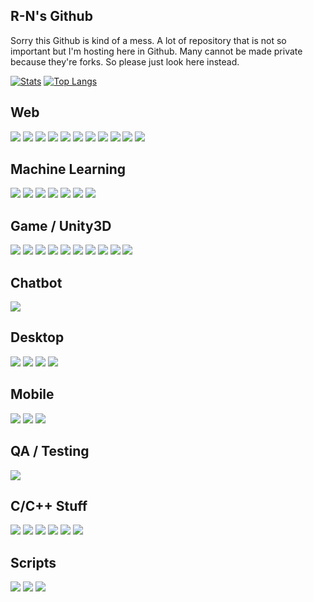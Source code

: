## R-N's Github

Sorry this Github is kind of a mess. A lot of repository that is not so important but I'm hosting here in Github. Many cannot be made private because they're forks. So please just look here instead.  

[![Stats](https://github-readme-stats.vercel.app/api?username=R-N&show_icons=true&theme=radical)](#) [![Top Langs](https://github-readme-stats.vercel.app/api/top-langs/?username=R-N&hide=html,css,rtf,scss,roff,rich%20text%20format,hack&langs_count=10&layout=compact)](#)

## Web
[![](https://github-readme-stats.vercel.app/api/pin/?username=R-N&repo=codeigniter-3-mysql-to-postgre-adapter)](https://github.com/R-N/codeigniter-3-mysql-to-postgre-adapter)
[![](https://github-readme-stats.vercel.app/api/pin/?username=R-N&repo=tajwid)](https://github.com/R-N/tajwid)
[![](https://github-readme-stats.vercel.app/api/pin/?username=R-N&repo=raja-laundry)](https://github.com/R-N/raja-laundry)
[![](https://github-readme-stats.vercel.app/api/pin/?username=R-N&repo=AlbumTravel)](https://github.com/R-N/AlbumTravel)
[![](https://github-readme-stats.vercel.app/api/pin/?username=R-N&repo=akreditasi)](https://github.com/R-N/akreditasi)
[![](https://github-readme-stats.vercel.app/api/pin/?username=R-N&repo=akreditasi-wp)](https://github.com/R-N/akreditasi-wp)
[![](https://github-readme-stats.vercel.app/api/pin/?username=R-N&repo=SI-PAK-Dosen)](https://github.com/R-N/SI-PAK-Dosen)
[![](https://github-readme-stats.vercel.app/api/pin/?username=R-N&repo=prediksicovidjatim)](https://github.com/R-N/prediksicovidjatim)
[![](https://github-readme-stats.vercel.app/api/pin/?username=R-N&repo=sistem_gaji_vue_thrift)](https://github.com/R-N/sistem_gaji_vue_thrift)
[![](https://github-readme-stats.vercel.app/api/pin/?username=R-N&repo=simta-frontend)](https://github.com/R-N/simta-frontend)
[![](https://github-readme-stats.vercel.app/api/pin/?username=R-N&repo=ml_damage_reduction_chart)](https://github.com/R-N/ml_damage_reduction_chart)

## Machine Learning
[![](https://github-readme-stats.vercel.app/api/pin/?username=R-N&repo=ml_draftpick_dss)](https://github.com/R-N/ml_draftpick_dss)
[![](https://github-readme-stats.vercel.app/api/pin/?username=R-N&repo=ml_yolo_dataset)](https://github.com/R-N/ml_yolo_dataset)
[![](https://github-readme-stats.vercel.app/api/pin/?username=R-N&repo=dead_reckoning_forecast)](https://github.com/R-N/dead_reckoning_forecast)
[![](https://github-readme-stats.vercel.app/api/pin/?username=R-N&repo=kominfo_steam_article)](https://github.com/R-N/kominfo_steam_article)
[![](https://github-readme-stats.vercel.app/api/pin/?username=R-N&repo=prediksicovidjatim)](https://github.com/R-N/prediksicovidjatim)
[![](https://github-readme-stats.vercel.app/api/pin/?username=R-N&repo=covid-forecasting-joint-learning)](https://github.com/R-N/covid-forecasting-joint-learning)
[![](https://github-readme-stats.vercel.app/api/pin/?username=R-N&repo=ml-utility-loss)](https://github.com/R-N/ml-utility-loss)

## Game / Unity3D
[![](https://github-readme-stats.vercel.app/api/pin/?username=R-N&repo=Fort-Release)](https://github.com/R-N/Fort-Release)
[![](https://github-readme-stats.vercel.app/api/pin/?username=R-N&repo=ControllerTestAndroid)](https://github.com/R-N/ControllerTestAndroid)
[![](https://github-readme-stats.vercel.app/api/pin/?username=R-N&repo=Maze)](https://github.com/R-N/Maze)
[![](https://github-readme-stats.vercel.app/api/pin/?username=R-N&repo=BounceWannabe)](https://github.com/R-N/BounceWannabe)
[![](https://github-readme-stats.vercel.app/api/pin/?username=R-N&repo=Skid)](https://github.com/R-N/Skid)
[![](https://github-readme-stats.vercel.app/api/pin/?username=R-N&repo=UNETTest)](https://github.com/R-N/UNETTest)
[![](https://github-readme-stats.vercel.app/api/pin/?username=R-N&repo=CollisionDeformableSphere)](https://github.com/R-N/CollisionDeformableSphere)
[![](https://github-readme-stats.vercel.app/api/pin/?username=R-N&repo=DigEngineTest)](https://github.com/R-N/DigEngineTest)
[![](https://github-readme-stats.vercel.app/api/pin/?username=R-N&repo=MyCharacterController)](https://github.com/R-N/MyCharacterController)
[![](https://github-readme-stats.vercel.app/api/pin/?username=R-N&repo=Tebak-Nama)](https://github.com/R-N/Tebak-Nama)

## Chatbot
[![](https://github-readme-stats.vercel.app/api/pin/?username=R-N&repo=JeBB)](https://github.com/R-N/JeBB)

## Desktop
[![](https://github-readme-stats.vercel.app/api/pin/?username=R-N&repo=ETaxGenerator)](https://github.com/R-N/ETaxGenerator)
[![](https://github-readme-stats.vercel.app/api/pin/?username=R-N&repo=LCDLendingRPL)](https://github.com/R-N/LCDLendingRPL)
[![](https://github-readme-stats.vercel.app/api/pin/?username=R-N&repo=LCDLendingDBD)](https://github.com/R-N/LCDLendingDBD)
[![](https://github-readme-stats.vercel.app/api/pin/?username=R-N&repo=PiP-Tool)](https://github.com/R-N/PiP-Tool)

## Mobile
[![](https://github-readme-stats.vercel.app/api/pin/?username=R-N&repo=mangashiro)](https://github.com/R-N/mangashiro)
[![](https://github-readme-stats.vercel.app/api/pin/?username=R-N&repo=ThriftChatAppTestClientAndroid)](https://github.com/R-N/ThriftChatAppTestClientAndroid)
[![](https://github-readme-stats.vercel.app/api/pin/?username=R-N&repo=android_device_bn_encore_cyanmobile)](https://github.com/R-N/android_device_bn_encore_cyanmobile)

## QA / Testing
[![](https://github-readme-stats.vercel.app/api/pin/?username=R-N&repo=ciperpus_test)](https://github.com/R-N/ciperpus_test)

## C/C++ Stuff
[![](https://github-readme-stats.vercel.app/api/pin/?username=R-N&repo=RomanNumber)](https://github.com/R-N/RomanNumber)
[![](https://github-readme-stats.vercel.app/api/pin/?username=R-N&repo=CalendarInCConsole)](https://github.com/R-N/CalendarInCConsole)
[![](https://github-readme-stats.vercel.app/api/pin/?username=R-N&repo=Bubbles)](https://github.com/R-N/Bubbles)
[![](https://github-readme-stats.vercel.app/api/pin/?username=R-N&repo=CalculatorString)](https://github.com/R-N/CalculatorString)
[![](https://github-readme-stats.vercel.app/api/pin/?username=R-N&repo=CalculatorStringCPP2)](https://github.com/R-N/CalculatorStringCPP2)
[![](https://github-readme-stats.vercel.app/api/pin/?username=R-N&repo=LinearchExt)](https://github.com/R-N/LinearchExt)

## Scripts
[![](https://github-readme-stats.vercel.app/api/pin/?username=R-N&repo=YoutubeNotificationFilter)](https://github.com/R-N/YoutubeNotificationFilter)
[![](https://github-readme-stats.vercel.app/api/pin/?username=R-N&repo=PixivBookmarkArtistSummary)](https://github.com/R-N/PixivBookmarkArtistSummary)
[![](https://github-readme-stats.vercel.app/api/pin/?username=R-N&repo=PixivBookmarkTagSummary)](https://github.com/R-N/PixivBookmarkTagSummary)

<!--
**R-N/R-N** is a ✨ _special_ ✨ repository because its `README.md` (this file) appears on your GitHub profile.

Here are some ideas to get you started:

- 🔭 I’m currently working on ...
- 🌱 I’m currently learning ...
- 👯 I’m looking to collaborate on ...
- 🤔 I’m looking for help with ...
- 💬 Ask me about ...
- 📫 How to reach me: ...
- 😄 Pronouns: ...
- ⚡ Fun fact: ...
-->
